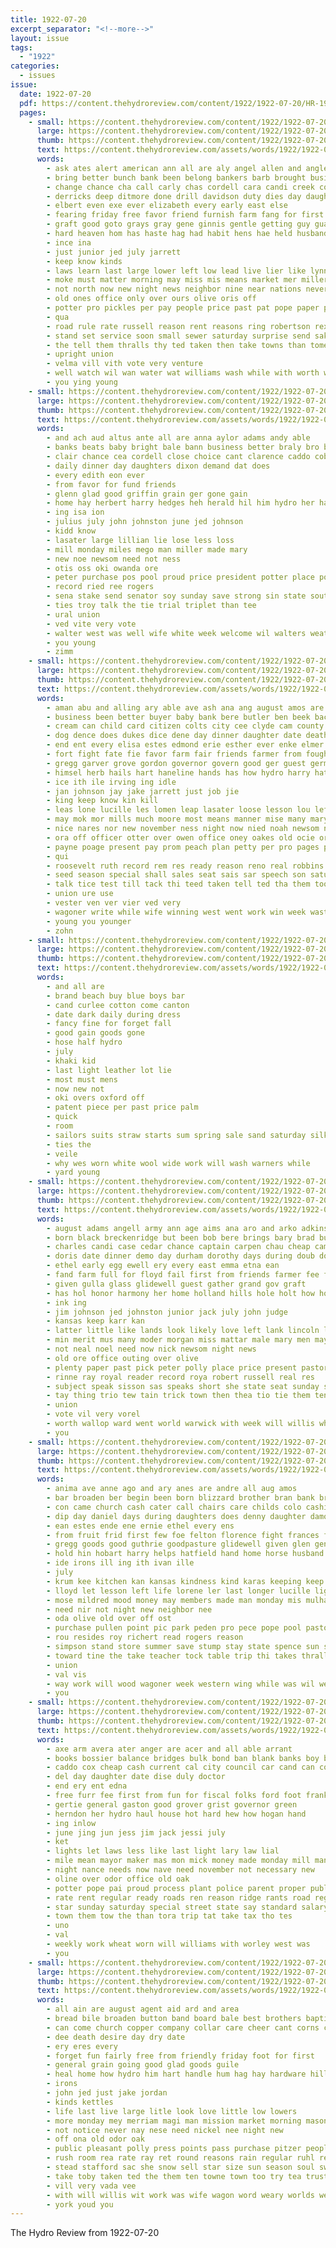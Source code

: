 ```yaml
---
title: 1922-07-20
excerpt_separator: "<!--more-->"
layout: issue
tags:
  - "1922"
categories:
  - issues
issue:
  date: 1922-07-20
  pdf: https://content.thehydroreview.com/content/1922/1922-07-20/HR-1922-07-20.pdf
  pages:
    - small: https://content.thehydroreview.com/content/1922/1922-07-20/small/HR-1922-07-20-01.jpg
      large: https://content.thehydroreview.com/content/1922/1922-07-20/large/HR-1922-07-20-01.jpg
      thumb: https://content.thehydroreview.com/content/1922/1922-07-20/thumbnails/HR-1922-07-20-01.jpg
      text: https://content.thehydroreview.com/assets/words/1922/1922-07-20/HR-1922-07-20-01.txt
      words:
        - ask ates alert american ann all are aly angel allen and angles
        - bring better bunch bank been belong bankers barb brought business bostick blakley bea but
        - change chance cha call carly chas cordell cara candi creek cox campbell cedar clan class car come cole cousin cant case church con can
        - derricks deep ditmore done drill davidson duty dies day daughter doing down death daily
        - elbert even exe ever elizabeth every early east else
        - fearing friday free favor friend furnish farm fang for first fly few fine fall foe fellows fire from feit farewell
        - graft good goto grays gray gene ginnis gentle getting guy guard given going grow game gia grand grass golden
        - hard heaven hom has haste hag had habit hens hae held husbands hatfield how hydro hes home house herndon hazard her hour
        - ince ina
        - just junior jed july jarrett
        - keep know kinds
        - laws learn last large lower left low lead live lier like lynn light lovely line lad later lawton
        - moke must matter morning may miss mis means market mer miller most much merchant men maybe manner made march miles money mean monday
        - not north now new night news neighbor nine near nations never nor
        - old ones office only over ours olive oris off
        - potter pro pickles per pay people price past pat pope paper place punch pair poet
        - qua
        - road rule rate russell reason rent reasons ring robertson rex rave records ren register
        - stand set service soon small sewer saturday surprise send sake sanita school style sucha sewing such straight salt say see second soca suit sales speech shape singer sad search springs sunday store states study sale stock start sell shall
        - the tell them thralls thy ted taken then take towns than tome test tes till trude try tim times town truly tail thing
        - upright union
        - velma vill vith vote very venture
        - well watch wil wan water wat williams wash while with worth week work wish was will way works want wilson why
        - you ying young
    - small: https://content.thehydroreview.com/content/1922/1922-07-20/small/HR-1922-07-20-02.jpg
      large: https://content.thehydroreview.com/content/1922/1922-07-20/large/HR-1922-07-20-02.jpg
      thumb: https://content.thehydroreview.com/content/1922/1922-07-20/thumbnails/HR-1922-07-20-02.jpg
      text: https://content.thehydroreview.com/assets/words/1922/1922-07-20/HR-1922-07-20-02.txt
      words:
        - and ach aud altus ante all are anna aylor adams andy able
        - banks beats baby bright bale bann business better braly bro bank best bills brilliant
        - clair chance cea cordell close choice cant clarence caddo cobb cash county congress clerk
        - daily dinner day daughters dixon demand dat does
        - every edith eon ever
        - from favor for fund friends
        - glenn glad good griffin grain ger gone gain
        - home hay herbert harry hedges heh herald hil him hydro her has health hatt
        - ing isa ion
        - julius july john johnston june jed johnson
        - kidd know
        - lasater large lillian lie lose less loss
        - mill monday miles mego man miller made mary
        - new noe newsom need not ness
        - otis oss oki owanda ore
        - peter purchase pos pool proud price president potter place poe public people
        - record ried ree rogers
        - sena stake send senator soy sunday save strong sin state south say sie she snow subject sen supp
        - ties troy talk the tie trial triplet than tee
        - ural union
        - ved vite very vote
        - walter west was well wife white week welcome wil walters weatherford with will
        - you young
        - zimm
    - small: https://content.thehydroreview.com/content/1922/1922-07-20/small/HR-1922-07-20-03.jpg
      large: https://content.thehydroreview.com/content/1922/1922-07-20/large/HR-1922-07-20-03.jpg
      thumb: https://content.thehydroreview.com/content/1922/1922-07-20/thumbnails/HR-1922-07-20-03.jpg
      text: https://content.thehydroreview.com/assets/words/1922/1922-07-20/HR-1922-07-20-03.txt
      words:
        - aman abu and alling ary able ave ash ana ang august amos are arietta ann ares alley aria ald all arlie alt aus ast ally acord
        - business been better buyer baby bank bere butler ben beek back bring bro baye brothers both beck brother bandy boschert but boys
        - cream can child card citizen colts city cee clyde cam county count chronic cleveland congress comes chora carrel clas class came cousin cloninger
        - dog dence does dukes dice dene day dinner daughter date death denti davis dee dad done demand dungan deas
        - end ent every elisa estes edmond erie esther ever enke elmer edna ear
        - fort fight fate fie favor farm fair friends farmer from fought friesen fellow flansburg for felt fin fine fost friday fred
        - gregg garver grove gordon governor govern good ger guest german grand
        - himsel herb hails hart haneline hands has how hydro harry hatfield hattie hand homes heres him hes hirst harness herbert home hor hole held hinton honor health huckins her hack henke
        - ice ith ile irving ing idle
        - jan johnson jay jake jarrett just job jie
        - king keep know kin kill
        - leas lone lucille les lomen leap lasater loose lesson lou left lemon las last little like look lake large law love lon
        - may mok mor mills much moore most means manner mise many mary monday meas miss morning max mal mon montgomery must mer man meda made madeline mae
        - nice nares nor new november ness night now nied noah newsom nan north nick need name nat not nate nen
        - ora off officer otter over owen office oney oakes old ocie ore
        - payne poage present pay prom peach plan petty per pro pages past par pol post pias pho pair packard page people proper pare price pee
        - qui
        - roosevelt ruth record rem res ready reason reno real robbins red ruhl rhee riera racine
        - seed season special shall sales seat sais sar speech son saturday state shoe school stay sunday sire seck stella small siege say smith sunda saa sense she sun sylvester sund see suter sale som street scott sell shawnee scarth sup sen side seen stroy saar star sin
        - talk tice test till tack thi teed taken tell ted tha them toone turn toward tee tae treat thacker thie treasure thomas then tay the try
        - union ure use
        - vester ven ver vier ved very
        - wagoner write while wife winning west went work win week waste with want williams wide word will why weeks weatherford wyant wear world wait way wilson was
        - young you younger
        - zohn
    - small: https://content.thehydroreview.com/content/1922/1922-07-20/small/HR-1922-07-20-04.jpg
      large: https://content.thehydroreview.com/content/1922/1922-07-20/large/HR-1922-07-20-04.jpg
      thumb: https://content.thehydroreview.com/content/1922/1922-07-20/thumbnails/HR-1922-07-20-04.jpg
      text: https://content.thehydroreview.com/assets/words/1922/1922-07-20/HR-1922-07-20-04.txt
      words:
        - and all are
        - brand beach buy blue boys bar
        - cand curlee cotton come canton
        - date dark daily during dress
        - fancy fine for forget fall
        - good gain goods gone
        - hose half hydro
        - july
        - khaki kid
        - last light leather lot lie
        - most must mens
        - now new not
        - oki overs oxford off
        - patent piece per past price palm
        - quick
        - room
        - sailors suits straw starts sum spring sale sand saturday silk shirts
        - ties the
        - veile
        - why wes worn white wool wide work will wash warners while
        - yard young
    - small: https://content.thehydroreview.com/content/1922/1922-07-20/small/HR-1922-07-20-05.jpg
      large: https://content.thehydroreview.com/content/1922/1922-07-20/large/HR-1922-07-20-05.jpg
      thumb: https://content.thehydroreview.com/content/1922/1922-07-20/thumbnails/HR-1922-07-20-05.jpg
      text: https://content.thehydroreview.com/assets/words/1922/1922-07-20/HR-1922-07-20-05.txt
      words:
        - august adams angell army ann age aims ana aro and arko adkins able artist all are
        - born black breckenridge but been bob bere brings bary brad buy big border banjo both bass
        - charles candi case cedar chance captain carpen chau cheap campbell company cover craft crate canyon county can congress church cam chi cha cause city collier cleo
        - doris date dinner demo day durham dorothy days during doub doi daughter deli does double dunn dence
        - ethel early egg ewell ery every east emma etna ean
        - fand farm full for floyd fail first from friends farmer fee frank ford fear
        - given gulla glass glidewell guest gather grand gov graft
        - has hol honor harmony her home holland hills hole holt how hold had him hydro hazel
        - ink ing
        - jim johnson jed johnston junior jack july john judge
        - kansas keep karr kan
        - latter little like lands look likely love left lank lincoln lorena lier less lor ley last land lack
        - min merit mus many moder morgan miss mattar male mary men may mills man matter march made memory music monday mer money miller
        - not neal noel need now nick newsom night news
        - old ore office outing over olive
        - plenty paper past pick peter polly place price present pastor people pay peace post princess plant pack pot potter
        - rinne ray royal reader record roya robert russell real res
        - subject speak sisson sas speaks short she state seat sunday service show stunz sister staff saturday six senator second scott
        - tay thing trio tew tain trick town then thea tio tie them ten taylor tei the
        - union
        - vote vil very vorel
        - worth wallop ward went world warwick with week will willis white was walters wild well wilson wade work war wee
        - you
    - small: https://content.thehydroreview.com/content/1922/1922-07-20/small/HR-1922-07-20-06.jpg
      large: https://content.thehydroreview.com/content/1922/1922-07-20/large/HR-1922-07-20-06.jpg
      thumb: https://content.thehydroreview.com/content/1922/1922-07-20/thumbnails/HR-1922-07-20-06.jpg
      text: https://content.thehydroreview.com/assets/words/1922/1922-07-20/HR-1922-07-20-06.txt
      words:
        - anima ave anne ago and ary anes are andre all aug amos
        - bar broaden ber begin been born blizzard brother bran bank breed burden bible blood boys big business barnes but
        - con came church cash cater call chairs care childs colo cashier christian cook cable cari come chae culling class clay can crystal city county collins corn comfort carter colorado child
        - dip day daniel days during daughters does denny daughter damon
        - ean estes ende ene ernie ethel every ens
        - from fruit frid first few foe felton florence fight frances flakes friday friends for fellow fun free flesh fan farm fresh
        - gregg goods good guthrie goodpasture glidewell given glen gene gertrude
        - hold hin hobart harry helps hatfield hand home horse husband her hydro hens him has hey henke hore hot
        - ide irons ill ing ith ivan ille
        - july
        - krum kee kitchen kan kansas kindness kind karas keeping keep
        - lloyd let lesson left life lorene ler last longer lucille light lady living
        - mose mildred mood money may members made man monday mis mulhall mens mason more
        - need nir not night new neighbor nee
        - oda olive old over off ost
        - purchase pullen point pic park peden pro pece pope pool pastor perfect pan points past part
        - rou resides roy richert read rogers reason
        - simpson stand store summer save stump stay state spence sun sewing spencer sas school six sed supper soon soap shawnee saturday stock sur second springs sahay sick story sunday seven sales steel south sud she step
        - toward tine the take teacher tock table trip thi takes thralls then them than tell
        - union
        - val vis
        - way work will wood wagoner week western wing while was wil went waller wee weatherford with wade write weeks well
        - you
    - small: https://content.thehydroreview.com/content/1922/1922-07-20/small/HR-1922-07-20-07.jpg
      large: https://content.thehydroreview.com/content/1922/1922-07-20/large/HR-1922-07-20-07.jpg
      thumb: https://content.thehydroreview.com/content/1922/1922-07-20/thumbnails/HR-1922-07-20-07.jpg
      text: https://content.thehydroreview.com/assets/words/1922/1922-07-20/HR-1922-07-20-07.txt
      words:
        - axe arm avera ater anger are acer and all able arrant
        - books bossier balance bridges bulk bond ban blank banks boy board beggs best bink bank baby bonds but better buy blue big bon bridgeport
        - caddo cox cheap cash current cal city council car cand can court cali county crank clerk cop child came class
        - del day daughter date dise duly doctor
        - end ery ent edna
        - free furr fee first from fun for fiscal folks ford foot frank fund funk
        - gertie general gaston good grover grist governor green
        - herndon her hydro haul house hot hard hew how hogan hand
        - ing inlow
        - june jing jun jess jim jack jessi july
        - ket
        - lights let laws less like last light lary law lial
        - mile mean mayor maker mas mon mick money made monday mill many more mai machin
        - night nance needs now nave need november not necessary new
        - oline over odor office old oak
        - potter pope pai proud process plant police parent proper public part purchase pro per
        - rate rent regular ready roads ren reason ridge rants road regula
        - star sunday saturday special street state say standard salary such station sale said second sick stove sell shape shank surplus seid smith see shows side share stain
        - town them tow the than tora trip tat take tax tho tes
        - uno
        - val
        - weekly work wheat worn will williams with worley west was
        - you
    - small: https://content.thehydroreview.com/content/1922/1922-07-20/small/HR-1922-07-20-08.jpg
      large: https://content.thehydroreview.com/content/1922/1922-07-20/large/HR-1922-07-20-08.jpg
      thumb: https://content.thehydroreview.com/content/1922/1922-07-20/thumbnails/HR-1922-07-20-08.jpg
      text: https://content.thehydroreview.com/assets/words/1922/1922-07-20/HR-1922-07-20-08.txt
      words:
        - all ain are august agent aid ard and area
        - bread bile broaden button band board bale best brothers baptist but bee boys
        - can come church copper company collar care cheer cant corns chau cash
        - dee death desire day dry date
        - ery eres every
        - forget fun fairly free from friendly friday foot for first
        - general grain going good glad goods guile
        - heal home how hydro him hart handle hum hag hay hardware hills hoa hot hard her has
        - irons
        - john jed just jake jordan
        - kinds kettles
        - life last live large litle look love little low lowers
        - more monday mey merriam magi man mission market morning mason members meals may mer much merchant most mill
        - not notice never nay nese need nickel nee night new
        - off ona old odor oak
        - public pleasant polly press points pass purchase pitzer people per pais pasteur past point pro
        - rush room rea rate ray ret round reasons rain regular ruhl reno
        - stead stafford sac she snow sell star size sun season soul sweet stain soap sales summer school special sunday such see say son song smile
        - take toby taken ted the them ten towne town too try tea trust
        - vill very vada vee
        - with will willis wit work was wife wagon word weary worlds week ware want whitchurch
        - york youd you
---
```


The Hydro Review from 1922-07-20

<!--more-->

